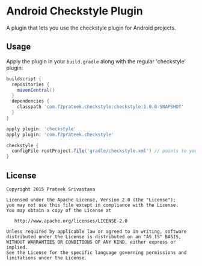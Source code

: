 Android Checkstyle Plugin
==================

A plugin that lets you use the checkstyle plugin for Android projects.


Usage
-----

Apply the plugin in your `build.gradle` along with the regular 'checkstyle' plugin:
```groovy
buildscript {
  repositories {
    mavenCentral()
  }
  dependencies {
    classpath 'com.f2prateek.checkstyle:checkstyle:1.0.0-SNAPSHOT'
  }
}

apply plugin: 'checkstyle'
apply plugin: 'com.f2prateek.checkstyle'

checkstyle {
  configFile rootProject.file('gradle/checkstyle.xml') // points to your checkstyle config
}
```





License
--------

    Copyright 2015 Prateek Srivastava

    Licensed under the Apache License, Version 2.0 (the "License");
    you may not use this file except in compliance with the License.
    You may obtain a copy of the License at

       http://www.apache.org/licenses/LICENSE-2.0

    Unless required by applicable law or agreed to in writing, software
    distributed under the License is distributed on an "AS IS" BASIS,
    WITHOUT WARRANTIES OR CONDITIONS OF ANY KIND, either express or implied.
    See the License for the specific language governing permissions and
    limitations under the License.
